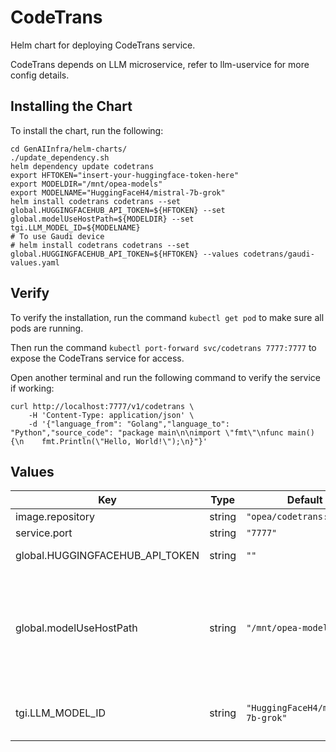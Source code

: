 # CodeTrans

Helm chart for deploying CodeTrans service.

CodeTrans depends on LLM microservice, refer to llm-uservice for more config details.

## Installing the Chart

To install the chart, run the following:

```console
cd GenAIInfra/helm-charts/
./update_dependency.sh
helm dependency update codetrans
export HFTOKEN="insert-your-huggingface-token-here"
export MODELDIR="/mnt/opea-models"
export MODELNAME="HuggingFaceH4/mistral-7b-grok"
helm install codetrans codetrans --set global.HUGGINGFACEHUB_API_TOKEN=${HFTOKEN} --set global.modelUseHostPath=${MODELDIR} --set tgi.LLM_MODEL_ID=${MODELNAME}
# To use Gaudi device
# helm install codetrans codetrans --set global.HUGGINGFACEHUB_API_TOKEN=${HFTOKEN} --values codetrans/gaudi-values.yaml
```

## Verify

To verify the installation, run the command `kubectl get pod` to make sure all pods are running.

Then run the command `kubectl port-forward svc/codetrans 7777:7777` to expose the CodeTrans service for access.

Open another terminal and run the following command to verify the service if working:

```console
curl http://localhost:7777/v1/codetrans \
    -H 'Content-Type: application/json' \
    -d '{"language_from": "Golang","language_to": "Python","source_code": "package main\n\nimport \"fmt\"\nfunc main() {\n    fmt.Println(\"Hello, World!\");\n}"}'
```

## Values

| Key                             | Type   | Default                           | Description                                                                                                                                                  |
| ------------------------------- | ------ | --------------------------------- | ------------------------------------------------------------------------------------------------------------------------------------------------------------ |
| image.repository                | string | `"opea/codetrans:latest"`         |                                                                                                                                                              |
| service.port                    | string | `"7777"`                          |                                                                                                                                                              |
| global.HUGGINGFACEHUB_API_TOKEN | string | `""`                              | Your own Hugging Face API token                                                                                                                              |
| global.modelUseHostPath         | string | `"/mnt/opea-models"`              | Cached models directory, tgi will not download if the model is cached here. The host path "modelUseHostPath" will be mounted to container as /data directory |
| tgi.LLM_MODEL_ID                | string | `"HuggingFaceH4/mistral-7b-grok"` | Models id from https://huggingface.co/, or predownloaded model directory                                                                                     |
